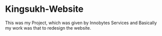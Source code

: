 # Kingsukh-Website
This was my Project, which was given by Innobytes Services and Basically my work was that to redesign the website.
